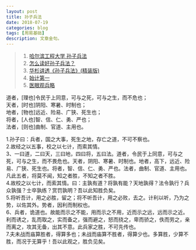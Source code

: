 ```yaml
---
layout: post
title: 孙子兵法
date: 2018-07-19
categories: blog
tags: [周易基础]
description: 文章金句。
---
```



>1. [哈尔滨工程大学 孙子兵法](https://www.bilibili.com/video/av12967589)
>1. [怎么读好孙子兵法？](https://www.zhihu.com/question/28161909)
>1. [华杉讲透《孙子兵法》(精装版)](http://www.136book.com/huashanjiangtousunzibingfajingzhuangban)
>1. [始计第一](https://www.gushiwen.org/GuShiWen_f1b46150a3.aspx)
>1. [医眼观兵略](https://wenku.baidu.com/view/5fc849cba1c7aa00b52acbbe.html)



道者，[理也]令民于上同意，可与之死，可与之生，而不危也；<br>
天者，[时也]阴阳、寒暑、时制也；<br>
地者，[物也]远近、险易、广狭、死生也；<br>
将者，[人也]智、信、仁、勇、严也；<br>
法者，[则也]曲制、官道、主用也。


1.孙子曰：兵者，国之大事，死生之地，存亡之道，不可不察也。 <br>
2.故经之以五事，校之以七计，而索其情。 <br>
3、一曰道，二曰天，三曰地，四曰将，五曰法。道者，令民于上同意，可与之死，可与之生，而不畏危也。天者，阴阳、寒暑、时制也。地者，高下，远近、险易、广狭、死生也。将者，智、信、仁、勇、严也。法者，曲制、官道、主用也。凡此五者，将莫不闻，知之者胜，不知之者不胜。 <br>
4.故校之以七计，而索其情。曰：主孰有道？将孰有能？天地孰得？法令孰行？兵众孰强？士卒孰练？赏罚孰明？吾以此知胜负矣。 <br>
5.将听吾计，用之必胜，留之；将不听吾计，用之必败，去之。计利以听，乃为之势，以佐其外。势者，因利而制权也。 <br>
6、兵者，诡道也。故能而示之不能，用而示之不用，近而示之远，远而示之近。利而诱之，乱而取之，实而备之，强而避之，怒而挠之，卑而骄之，佚而劳之，亲而离之，攻其无备，出其不意。此兵家之胜，不可先传也。 <br>
7.夫未战而庙算胜者，得算多也；未战而庙算不胜者，得算少也。多算胜，少算不胜，而况于无算乎！吾以此观之，胜负见矣。
